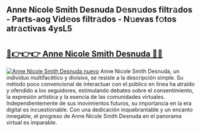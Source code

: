 ## Anne Nicole Smith Desnuda D𝚎sn𝚞dos filtr𝚊dos - Parts-aog Vid𝚎os filtr𝚊dos - N𝚞evas f𝚘tos atr𝚊ctivas 4ysL5

# <h2><a href="http://mb8t29.tromn.icu/?c=Anne+Nicole+Smith+Desnuda">🔗👉👉👉 Anne Nicole Smith Desnuda 🔗🔗</a></h2>

[![Anne Nicole Smith Desnuda nuevo](https://i.imgur.com/pEAQMta.gif)](http://mb8t29.tromn.icu/?c=Anne+Nicole+Smith+Desnuda)
Anne Nicole Smith Desnuda, un individuo multifacético y divisivo, se resiste a la descripción simple. Su método poco convencional de interactuar con el público en línea ha atraído y ofendido a los seguidores, estimulando debates sobre el consentimiento, la expresión artística y la esencia de las comunidades virtuales. Independientemente de sus movimientos futuros, su importancia en la era digital es incuestionable. Con una dedicación inquebrantable y un encanto innegable, el progreso de Anne Nicole Smith Desnuda en el panorama virtual es imparable.
